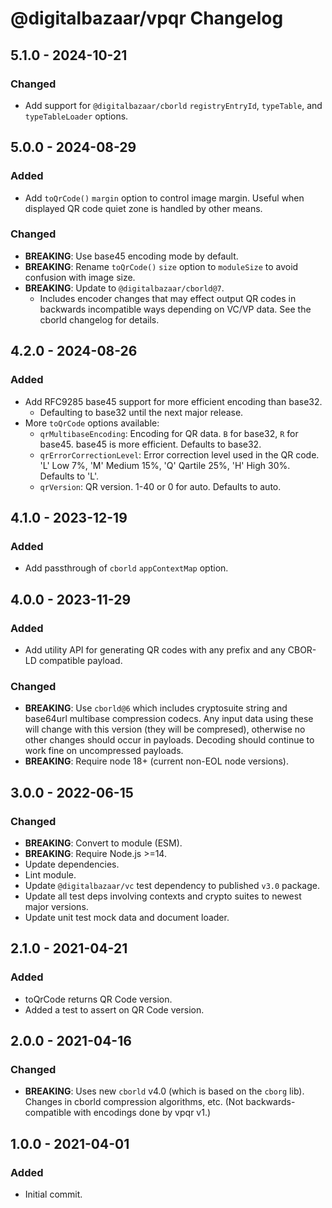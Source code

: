 # @digitalbazaar/vpqr Changelog

## 5.1.0 - 2024-10-21

### Changed
- Add support for `@digitalbazaar/cborld` `registryEntryId`, `typeTable`, and
  `typeTableLoader` options.

## 5.0.0 - 2024-08-29

### Added
- Add `toQrCode()` `margin` option to control image margin. Useful when
  displayed QR code quiet zone is handled by other means.

### Changed
- **BREAKING**: Use base45 encoding mode by default.
- **BREAKING**: Rename `toQrCode()` `size` option to `moduleSize` to avoid
  confusion with image size.
- **BREAKING**: Update to `@digitalbazaar/cborld@7`.
  - Includes encoder changes that may effect output QR codes in backwards
    incompatible ways depending on VC/VP data. See the cborld changelog for
    details.

## 4.2.0 - 2024-08-26

### Added
- Add RFC9285 base45 support for more efficient encoding than base32.
  - Defaulting to base32 until the next major release.
- More `toQrCode` options available:
  - `qrMultibaseEncoding`: Encoding for QR data. `B` for base32, `R` for
    base45. base45 is more efficient. Defaults to base32.
  - `qrErrorCorrectionLevel`: Error correction level used in the QR code. 'L'
    Low 7%, 'M' Medium 15%, 'Q' Qartile 25%, 'H' High 30%. Defaults to 'L'.
  - `qrVersion`: QR version. 1-40 or 0 for auto. Defaults to auto.

## 4.1.0 - 2023-12-19

### Added
- Add passthrough of `cborld` `appContextMap` option.

## 4.0.0 - 2023-11-29

### Added
- Add utility API for generating QR codes with any prefix and any
  CBOR-LD compatible payload.

### Changed
- **BREAKING**: Use `cborld@6` which includes cryptosuite string and
  base64url multibase compression codecs. Any input data using these will
  change with this version (they will be compresed), otherwise no other
  changes should occur in payloads. Decoding should continue to work
  fine on uncompressed payloads.
- **BREAKING**: Require node 18+ (current non-EOL node versions).

## 3.0.0 - 2022-06-15

### Changed
- **BREAKING**: Convert to module (ESM).
- **BREAKING**: Require Node.js >=14.
- Update dependencies.
- Lint module.
- Update `@digitalbazaar/vc` test dependency to published `v3.0` package.
- Update all test deps involving contexts and crypto suites to newest major
  versions.
- Update unit test mock data and document loader.

## 2.1.0 - 2021-04-21

### Added
- toQrCode returns QR Code version.
- Added a test to assert on QR Code version.

## 2.0.0 - 2021-04-16

### Changed
- **BREAKING**: Uses new `cborld` v4.0 (which is based on the `cborg` lib).
  Changes in cborld compression algorithms, etc. (Not backwards-compatible
  with encodings done by vpqr v1.)

## 1.0.0 - 2021-04-01

### Added
- Initial commit.
